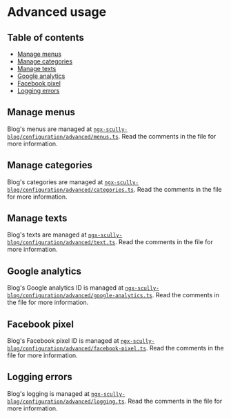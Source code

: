 # Advanced usage

## Table of contents

- [Manage menus](#manage-menus)
- [Manage categories](#manage-categories)
- [Manage texts](#manage-texts)
- [Google analytics](#google-analytics)
- [Facebook pixel](#facebook-pixel)
- [Logging errors](#logging-errors)

## Manage menus

Blog's menus are managed at [`ngx-scully-blog/configuration/advanced/menus.ts`](./configuration/advanced/menus.ts). Read the comments in the file for more information.

## Manage categories

Blog's categories are managed at [`ngx-scully-blog/configuration/advanced/categories.ts`](./configuration/advanced/categories.ts). Read the comments in the file for more information.

## Manage texts

Blog's texts are managed at [`ngx-scully-blog/configuration/advanced/text.ts`](./configuration/advanced/text.ts). Read the comments in the file for more information.

## Google analytics

Blog's Google analytics ID is managed at [`ngx-scully-blog/configuration/advanced/google-analytics.ts`](./configuration/advanced/google-analytics.ts). Read the comments in the file for more information.

## Facebook pixel

Blog's Facebook pixel ID is managed at [`ngx-scully-blog/configuration/advanced/facebook-pixel.ts`](./configuration/advanced/facebook-pixel.ts). Read the comments in the file for more information.

## Logging errors

Blog's logging is managed at [`ngx-scully-blog/configuration/advanced/logging.ts`](./configuration/advanced/logging.ts). Read the comments in the file for more information.
